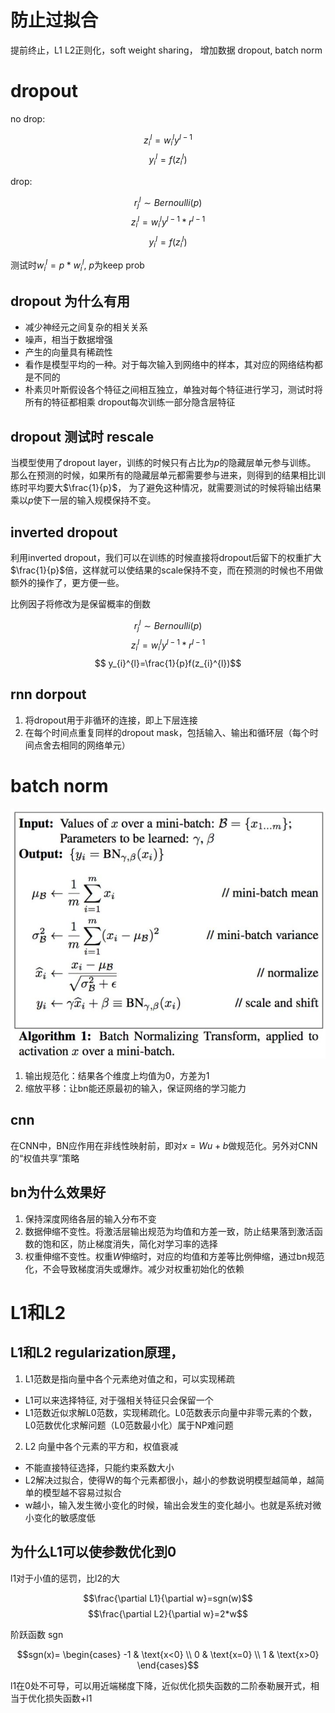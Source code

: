 # 防止过拟合

提前终止，L1 L2正则化，soft weight sharing， 增加数据
dropout, batch norm

# dropout

no drop:

$$ z_{i}^{l}=w_{i}^{l}y^{l-1} $$
$$ y_{i}^{l}=f(z_{i}^{l})$$

drop:

$$ r_{j}^{l} \sim Bernoulli(p) $$
$$ z_{i}^{l}=w_{i}^{l}y^{l-1}*r^{l-1} $$
$$ y_{i}^{l}=f(z_{i}^{l})$$

测试时$w_{i}^{l}=p*w_{i}^{l}$, $p$为keep prob

## dropout 为什么有用

- 减少神经元之间复杂的相关关系
- 噪声，相当于数据增强
- 产生的向量具有稀疏性
- 看作是模型平均的一种。对于每次输入到网络中的样本，其对应的网络结构都是不同的
- 朴素贝叶斯假设各个特征之间相互独立，单独对每个特征进行学习，测试时将所有的特征都相乘
  dropout每次训练一部分隐含层特征

## dropout 测试时 rescale 

当模型使用了dropout layer，训练的时候只有占比为$p$的隐藏层单元参与训练。
那么在预测的时候，如果所有的隐藏层单元都需要参与进来，则得到的结果相比训练时平均要大$\frac{1}{p}$，
为了避免这种情况，就需要测试的时候将输出结果乘以$p$使下一层的输入规模保持不变。


## inverted dropout

利用inverted dropout，我们可以在训练的时候直接将dropout后留下的权重扩大$\frac{1}{p}$倍，这样就可以使结果的scale保持不变，而在预测的时候也不用做额外的操作了，更方便一些。

比例因子将修改为是保留概率的倒数

$$ r_{j}^{l} \sim Bernoulli(p) $$
$$ z_{i}^{l}=w_{i}^{l}y^{l-1}*r^{l-1} $$
$$ y_{i}^{l}=\frac{1}{p}f(z_{i}^{l})$$


## rnn dorpout

1. 将dropout用于非循环的连接，即上下层连接
2. 在每个时间点重复同样的dropout mask，包括输入、输出和循环层（每个时间点舍去相同的网络单元）


# batch norm

![batch norm](img/batch_norm.jpg)

1. 输出规范化：结果各个维度上均值为0，方差为1
2. 缩放平移：让bn能还原最初的输入，保证网络的学习能力


## cnn

在CNN中，BN应作用在非线性映射前，即对$x=Wu+b$做规范化。另外对CNN的“权值共享”策略

## bn为什么效果好

1. 保持深度网络各层的输入分布不变
2. 数据伸缩不变性。将激活层输出规范为均值和方差一致，防止结果落到激活函数的饱和区，防止梯度消失，简化对学习率的选择
3. 权重伸缩不变性。权重$W$伸缩时，对应的均值和方差等比例伸缩，通过bn规范化，不会导致梯度消失或爆炸。减少对权重初始化的依赖



# L1和L2

## L1和L2 regularization原理，

1. L1范数是指向量中各个元素绝对值之和，可以实现稀疏
  - L1可以来选择特征, 对于强相关特征只会保留一个
  - L1范数近似求解L0范数，实现稀疏化。L0范数表示向量中非零元素的个数，
    L0范数优化求解问题（L0范数最小化）属于NP难问题

2. L2 向量中各个元素的平方和，权值衰减
  - 不能直接特征选择，只能约束系数大小
  - L2解决过拟合，使得W的每个元素都很小，越小的参数说明模型越简单，越简单的模型越不容易过拟合
  - w越小，输入发生微小变化的时候，输出会发生的变化越小。也就是系统对微小变化的敏感度低

## 为什么L1可以使参数优化到0

l1对于小值的惩罚，比l2的大

$$\frac{\partial L1}{\partial w}=sgn(w)$$
$$\frac{\partial L2}{\partial w}=2*w$$

阶跃函数 sgn

$$sgn(x)=
\begin{cases}
-1 & \text{x<0} \\
0 & \text{x=0} \\
1 & \text{x>0}
\end{cases}$$


l1在0处不可导，可以用近端梯度下降，近似优化损失函数的二阶泰勒展开式，相当于优化损失函数+l1
